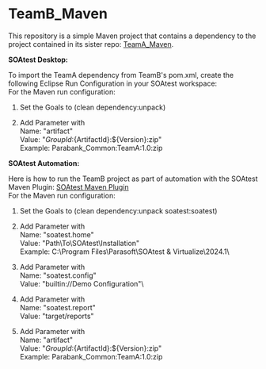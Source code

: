 # TeamB_Maven
This repository is a simple Maven project that contains a dependency to the project contained in its sister repo: [TeamA_Maven](https://github.com/rmartinez10x/TeamA_Maven).
 
**SOAtest Desktop:**

To import the TeamA dependency from TeamB's pom.xml, create the following Eclipse Run Configuration in your SOAtest workspace:\
For the Maven run configuration:

1. Set the Goals to (clean dependency:unpack)

2. Add Parameter with\
Name: "artifact"\
Value: "${GroupId}:${ArtifactId}:${Version}:zip"\
Example: Parabank_Common:TeamA:1.0:zip

**SOAtest Automation:**

Here is how to run the TeamB project as part of automation with the SOAtest Maven Plugin: [SOAtest Maven Plugin](https://parasoft.github.io/soatest-maven-plugin/)\
For the Maven run configuration:

1. Set the Goals to (clean dependency:unpack soatest:soatest)

2. Add Parameter with\
Name: "soatest.home"\
Value: "Path\To\SOAtest\Installation"\
Example: C:\Program Files\Parasoft\SOAtest & Virtualize\2024.1\

3. Add Parameter with\
Name: "soatest.config"\
Value: "builtin://Demo Configuration"\

4. Add Parameter with\
Name: "soatest.report"\
Value: "target/reports"

5. Add Parameter with\
Name: "artifact"\
Value: "${GroupId}:${ArtifactId}:${Version}:zip"\
Example: Parabank_Common:TeamA:1.0:zip